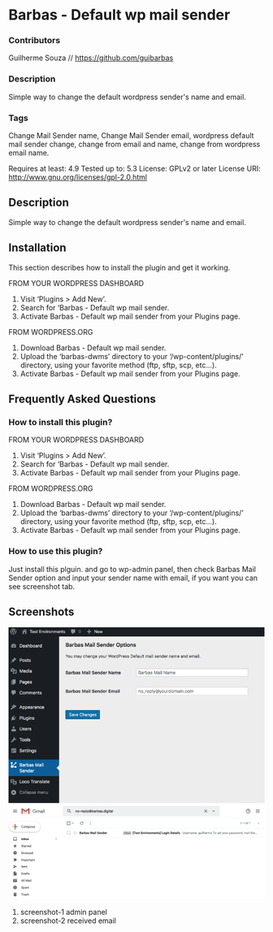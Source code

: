 # Barbas - Default wp mail sender

### Contributors
Guilherme Souza // https://github.com/guibarbas

### Description
Simple way to change the default wordpress sender's name and email.

### Tags
Change Mail Sender name, Change Mail Sender email, wordpress default mail sender change, change from email and name, change from wordpress email name.

Requires at least: 4.9
Tested up to: 5.3
License: GPLv2 or later
License URI: http://www.gnu.org/licenses/gpl-2.0.html

## Description

Simple way to change the default wordpress sender's name and email.

## Installation

This section describes how to install the plugin and get it working.

FROM YOUR WORDPRESS DASHBOARD
1. Visit ‘Plugins > Add New’.
3. Search for ‘Barbas - Default wp mail sender.
3. Activate Barbas - Default wp mail sender from your Plugins page.

FROM WORDPRESS.ORG
1. Download Barbas - Default wp mail sender.
3. Upload the ‘barbas-dwms’ directory to your ‘/wp-content/plugins/’ directory, using your favorite method (ftp, sftp, scp, etc…).
3. Activate Barbas - Default wp mail sender from your Plugins page.

## Frequently Asked Questions 

### How to install this plugin?

FROM YOUR WORDPRESS DASHBOARD
1. Visit ‘Plugins > Add New’.
3. Search for ‘Barbas - Default wp mail sender.
3. Activate Barbas - Default wp mail sender from your Plugins page.

FROM WORDPRESS.ORG
1. Download Barbas - Default wp mail sender.
3. Upload the ‘barbas-dwms’ directory to your ‘/wp-content/plugins/’ directory, using your favorite method (ftp, sftp, scp, etc…).
3. Activate Barbas - Default wp mail sender from your Plugins page.

### How to use this plugin?

Just install this plguin. and go to wp-admin panel, then check Barbas Mail Sender option and input your sender name with email, if you want you can see screenshot tab.

## Screenshots

![Admin panel](https://github.com/guibarbas/barbas-dwms/blob/master/screenshots/screenshot-1.png)
![Received email](https://github.com/guibarbas/barbas-dwms/blob/master/screenshots/screenshot-2.png)

1. screenshot-1 admin panel
2. screenshot-2 received email
